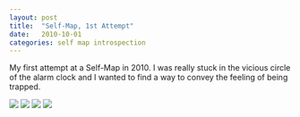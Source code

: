 ```yaml
---
layout: post
title:  "Self-Map, 1st Attempt"
date:   2010-10-01
categories: self map introspection
---
```

My first attempt at a Self-Map in 2010. I was really stuck in the vicious circle of the alarm clock and I wanted to find a way to convey the feeling of being trapped.

<img src="https://dl.dropboxusercontent.com/s/ndsywm0auqwaj68/piece-sleepsnooze-cover.jpg?dl=0">

<img src="https://dl.dropboxusercontent.com/img/piece-sleepsnooze-detail1.jpg">

<img src="https://dl.dropboxusercontent.com/img/piece-sleepsnooze-detail2.jpg">

<img src="https://dl.dropboxusercontent.com/img/piece-sleepsnooze-detail3.jpg">